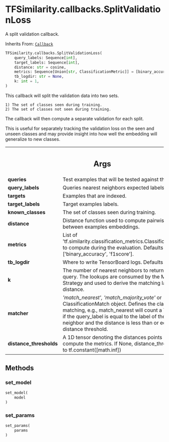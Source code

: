 # TFSimilarity.callbacks.SplitValidationLoss





A split validation callback.

Inherits From: [`Callback`](../../TFSimilarity/callbacks/Callback.md)

```python
TFSimilarity.callbacks.SplitValidationLoss(
    query_labels: Sequence[int],
    target_labels: Sequence[int],
    distance: str = cosine,
    metrics: Sequence[Union[str, ClassificationMetric]] = [binary_accuracy, f1score],
    tb_logdir: str = None,
    k: int = 1,
)
```



<!-- Placeholder for "Used in" -->

This callback will split the validation data into two sets.

    1) The set of classes seen during training.
    2) The set of classes not seen during training.

The callback will then compute a separate validation for each split.

This is useful for separately tracking the validation loss on the seen and
unseen classes and may provide insight into how well the embedding will
generalize to new classes.

<!-- Tabular view -->
 <table class="responsive fixed orange">
<colgroup><col width="214px"><col></colgroup>
<tr><th colspan="2"><h2 class="add-link">Args</h2></th></tr>

<tr>
<td>
<b>queries</b>
</td>
<td>
Test examples that will be tested against the built index.
</td>
</tr><tr>
<td>
<b>query_labels</b>
</td>
<td>
Queries nearest neighbors expected labels.
</td>
</tr><tr>
<td>
<b>targets</b>
</td>
<td>
Examples that are indexed.
</td>
</tr><tr>
<td>
<b>target_labels</b>
</td>
<td>
Target examples labels.
</td>
</tr><tr>
<td>
<b>known_classes</b>
</td>
<td>
The set of classes seen during training.
</td>
</tr><tr>
<td>
<b>distance</b>
</td>
<td>
Distance function used to compute pairwise distance
between examples embeddings.
</td>
</tr><tr>
<td>
<b>metrics</b>
</td>
<td>
List of
'tf.similarity.classification_metrics.ClassificationMetric()` to
compute during the evaluation. Defaults to ['binary_accuracy',
'f1score'].
</td>
</tr><tr>
<td>
<b>tb_logdir</b>
</td>
<td>
Where to write TensorBoard logs. Defaults to None.
</td>
</tr><tr>
<td>
<b>k</b>
</td>
<td>
The number of nearest neighbors to return for each query. The
lookups are consumed by the Matching Strategy and used to derive the
matching label and distance.
</td>
</tr><tr>
<td>
<b>matcher</b>
</td>
<td>
<i>'match_nearest', 'match_majority_vote'</i> or
ClassificationMatch object. Defines the classification matching,
e.g., match_nearest will count a True Positive if the query_label
is equal to the label of the nearest neighbor and the distance is
less than or equal to the distance threshold.
</td>
</tr><tr>
<td>
<b>distance_thresholds</b>
</td>
<td>
A 1D tensor denoting the distances points at
which we compute the metrics. If None, distance_thresholds is set to
tf.constant([math.inf])
</td>
</tr>
</table>



## Methods

<h3 id="set_model">set_model</h3>

```python
set_model(
    model
)
```





<h3 id="set_params">set_params</h3>

```python
set_params(
    params
)
```







